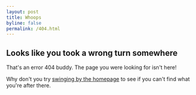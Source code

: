 ```yaml
---
layout: post
title: Whoops
byline: false
permalink: /404.html
---
```


## Looks like you took a wrong turn somewhere

That's an error 404 buddy. The page you were looking for isn't here!

Why don't you try [swinging by the homepage](/) to see if you can't find what you're after there.